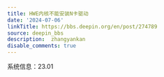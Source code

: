 ```yaml
---
title: HWE内核不能安装N卡驱动
date: '2024-07-06'
linkTitle: https://bbs.deepin.org/en/post/274789
source: deepin_bbs
description:  zhangyankan 
disable_comments: true
---
```

系统信息：23.01
